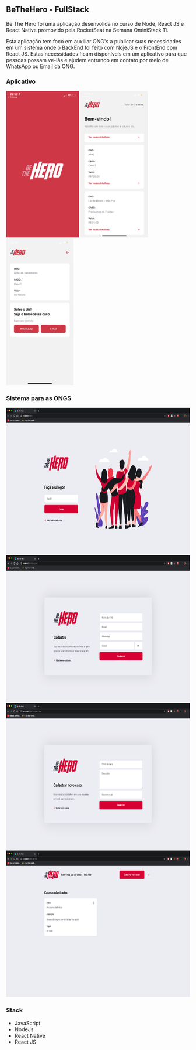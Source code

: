 ## BeTheHero - FullStack
Be The Hero foi uma aplicação desenvolida no curso de Node, React JS e React Native promovido pela RocketSeat na Semana OminiStack 11.

Esta aplicação tem foco em auxiliar ONG's a publicar suas necessidades em um sistema onde o BackEnd foi feito com NojeJS e o FrontEnd com React JS. Estas necessidades ficam disponíveis em um aplicativo para que pessoas possam ve-lâs e ajudem entrando em contato por meio de WhatsApp ou Email da ONG. 

### Aplicativo
<img src="/screens/IMG_7582.jpg" alt="alt text" height="400px">
<img src="/screens/IMG_7581.PNG" alt="alt text" height="400px">
<img src="/screens/IMG_7580.PNG" alt="alt text" height="400px">

### Sistema para as ONGS
<img src="/screens/login.png" alt="alt text" height="400px">
<img src="/screens/cadastro.png" alt="alt text" height="400px">
<img src="/screens/cadastrarCaso.png" alt="alt text" height="400px">
<img src="/screens/listaCasos.png" alt="alt text" height="400px">



### Stack
* JavaScript
* NodeJs
* React Native
* React JS

